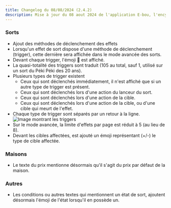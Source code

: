 ```yaml
---
title: Changelog du 08/08/2024 (2.4.2)
description: Mise à jour du 08 aout 2024 de l'application E-bou, l'encyclopédie DOFUS la plus complète sur Discord.
---
```

### Sorts
- Ajout des méthodes de déclenchement des effets
- Lorsqu'un effet de sort dispose d'une méthode de déclenchement (trigger), cette dernière sera affichée dans le mode avancée des sorts.
- Devant chaque trigger, l'émoji 🔧 est affiché.
- La quasi-totalité des triggers sont traduit (105 au total, sauf 1, utilisé sur un sort du Péki Péki des 20 ans).
- Plusieurs types de trigger existent
  - Ceux qui sont déclenchés immédiatement, il n'est affiché que si un autre type de trigger est présent.
  - Ceux qui sont déclenchés lors d'une action du lanceur du sort.
  - Ceux qui sont déclenchés lors d'une action de la cible.
  - Ceux qui sont déclenchés lors d'une action de la cible, ou d'une cible qui meurt de l'effet.
- Chaque type de trigger sont séparés par un retour à la ligne.
![Image montrant les triggers](https://faareoh.fr/cdn/Discord_uhbgwXazJV.jpg)
- Sur le mode avancée, la limite d'effets par page est réduit à 5 (au lieu de 8).
- Devant les cibles affectées, est ajouté un émoji représentant (+/-) le type de cible affectée.
### Maisons
- Le texte du prix mentionne désormais qu'il s'agit du prix par défaut de la maison.
### Autres
- Les conditions ou autres textes qui mentionnent un état de sort, ajoutent désormais l'émoji de l'état lorsqu'il en possède un.
